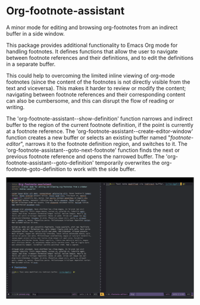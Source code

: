 # Org-footnote-assistant
A minor mode for editing and browsing org-footnotes from an indirect buffer in a
side window.


This package provides additional functionality to Emacs Org mode for handling
footnotes. It defines functions that allow the user to navigate between footnote
references and their definitions, and to edit the definitions in a separate
buffer.

This could help to overcoming the limited inline viewing of org-mode footnotes
(since the content of the footnotes is not directly visible from the text and
viceversa). This makes it harder to review or modify the content; navigating
between footnote references and their corresponding content can also be
cumbersome, and this can disrupt the flow of reading or writing.

The 'org-footnote-assistant--show-definition' function narrows and indirect
buffer to the region of the current footnote definition, if the point is
currently at a footnote reference. The
'org-footnote-assistant--create-editor-window' function creates a new buffer or
selects an existing buffer named "*footnote-editor*", narrows it to the footnote
definition region, and switches to it. The
'org-footnote-assistant--goto-next-footnote' function finds the next or previous
footnote reference and opens the narrowed buffer. The
'org-footnote-assistant--goto-definition' temporarily overwrites the
org-footnote-goto-definition to work with the side buffer.

![Org-footnote-assistant](./org-footnote-assistant.png)
